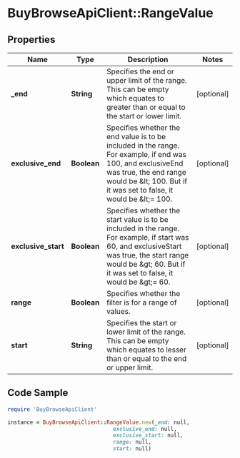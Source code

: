 # BuyBrowseApiClient::RangeValue

## Properties

Name | Type | Description | Notes
------------ | ------------- | ------------- | -------------
**_end** | **String** | Specifies the end or upper limit of the range. This can be empty which equates to greater than or equal to the start or lower limit. | [optional] 
**exclusive_end** | **Boolean** | Specifies whether the end value is to be included in the range. For example, if end was 100, and exclusiveEnd was true, the end range would be &amp;lt; 100. But if it was set to false, it would be &amp;lt;&#x3D; 100. | [optional] 
**exclusive_start** | **Boolean** | Specifies whether the start value is to be included in the range. For example, if start was 60, and exclusiveStart was true, the start range would be &amp;gt; 60. But if it was set to false, it would be &amp;gt;&#x3D; 60. | [optional] 
**range** | **Boolean** | Specifies whether the filter is for a range of values. | [optional] 
**start** | **String** | Specifies the start or lower limit of the range. This can be empty which equates to lesser than or equal to the end or upper limit. | [optional] 

## Code Sample

```ruby
require 'BuyBrowseApiClient'

instance = BuyBrowseApiClient::RangeValue.new(_end: null,
                                 exclusive_end: null,
                                 exclusive_start: null,
                                 range: null,
                                 start: null)
```


